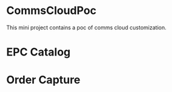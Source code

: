 # CommsCloudPoc
This mini project contains a poc of comms cloud customization.
# EPC Catalog
# Order Capture
